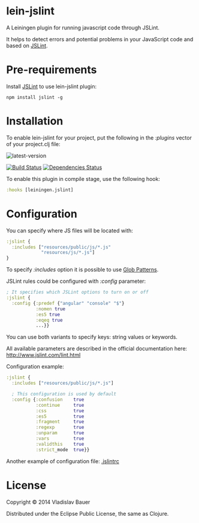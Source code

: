 lein-jslint
===========

A Leiningen plugin for running javascript code through JSLint.

It helps to detect errors and potential problems in your JavaScript code and based on [JSLint](https://github.com/reid/node-jslint).


Pre-requirements
================

Install [JSLint](https://www.npmjs.org/package/jslint) to use lein-jslint plugin:
```
npm install jslint -g
```


Installation
============

To enable lein-jslint for your project, put the following in the *:plugins* vector of your project.clj file:

![latest-version](https://clojars.org/lein-jslint/latest-version.svg)

[![Build Status](https://travis-ci.org/vbauer/lein-jslint.svg?branch=master)](https://travis-ci.org/vbauer/lein-jslint)
[![Dependencies Status](http://jarkeeper.com/vbauer/lein-jslint/status.png)](http://jarkeeper.com/vbauer/lein-jslint)

To enable this plugin in compile stage, use the following hook:
```clojure
:hooks [leiningen.jslint]
```


Configuration
=============

You can specify where JS files will be located with:
```clojure
:jslint {
  :includes ["resources/public/js/*.js"
             "resources/js/*.js"]
}
```

To specify *:includes* option it is possible to use <a href="http://en.wikipedia.org/wiki/Glob_(programming)">Glob Patterns</a>.

JSLint rules could be configured with *:config* parameter:
```clojure
; It specifies which JSLint options to turn on or off
:jslint {
  :config {:predef {"angular" "console" "$"}
           :nomen true
           :es5 true
           :eqeq true
           ...}}
```

You can use both variants to specify keys: string values or keywords.

All available parameters are described in the official documentation here: http://www.jslint.com/lint.html

Configuration example:
```clojure
:jslint {
  :includes ["resources/public/js/*.js"]

  ; This configuration is used by default
  :config {:confusion    true
           :continue     true
           :css          true
           :es5          true
           :fragment     true
           :regexp       true
           :unparam      true
           :vars         true
           :validthis    true
           :strict_mode  true}}
```
Another example of configuration file: [.jslintrc](https://gist.github.com/irae/2764095)


License
=======

Copyright © 2014 Vladislav Bauer

Distributed under the Eclipse Public License, the same as Clojure.
